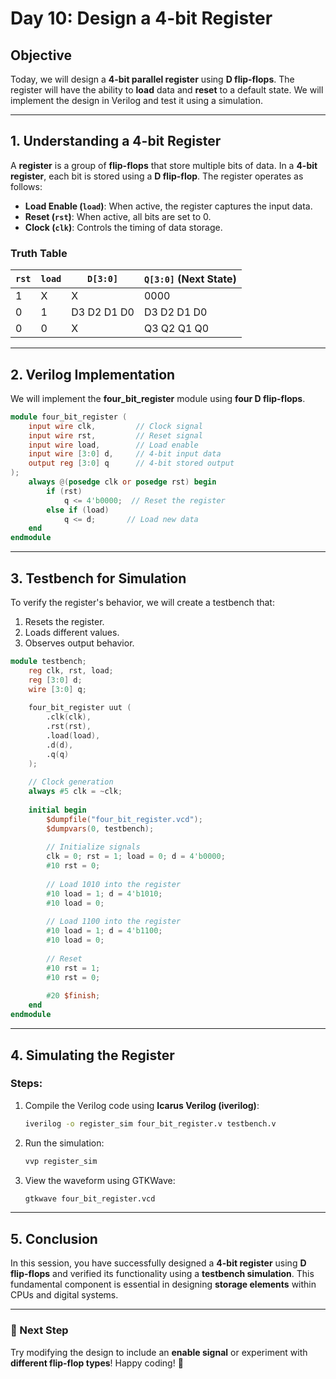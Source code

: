 # Day 10: Design a 4-bit Register

## Objective
Today, we will design a **4-bit parallel register** using **D flip-flops**. The register will have the ability to **load** data and **reset** to a default state. We will implement the design in Verilog and test it using a simulation.

---

## 1. Understanding a 4-bit Register
A **register** is a group of **flip-flops** that store multiple bits of data. In a **4-bit register**, each bit is stored using a **D flip-flop**. The register operates as follows:
- **Load Enable (`load`)**: When active, the register captures the input data.
- **Reset (`rst`)**: When active, all bits are set to 0.
- **Clock (`clk`)**: Controls the timing of data storage.

### Truth Table
| `rst` | `load` | `D[3:0]` | `Q[3:0]` (Next State) |
|-------|--------|----------|-----------------|
| 1     | X      | X        | 0000            |
| 0     | 1      | D3 D2 D1 D0 | D3 D2 D1 D0 |
| 0     | 0      | X        | Q3 Q2 Q1 Q0     |

---

## 2. Verilog Implementation
We will implement the **four_bit_register** module using **four D flip-flops**.

```verilog
module four_bit_register (
    input wire clk,         // Clock signal
    input wire rst,         // Reset signal
    input wire load,        // Load enable
    input wire [3:0] d,     // 4-bit input data
    output reg [3:0] q      // 4-bit stored output
);
    always @(posedge clk or posedge rst) begin
        if (rst)
            q <= 4'b0000;  // Reset the register
        else if (load)
            q <= d;       // Load new data
    end
endmodule
```

---

## 3. Testbench for Simulation
To verify the register's behavior, we will create a testbench that:
1. Resets the register.
2. Loads different values.
3. Observes output behavior.

```verilog
module testbench;
    reg clk, rst, load;
    reg [3:0] d;
    wire [3:0] q;
    
    four_bit_register uut (
        .clk(clk),
        .rst(rst),
        .load(load),
        .d(d),
        .q(q)
    );
    
    // Clock generation
    always #5 clk = ~clk;
    
    initial begin
        $dumpfile("four_bit_register.vcd");
        $dumpvars(0, testbench);
        
        // Initialize signals
        clk = 0; rst = 1; load = 0; d = 4'b0000;
        #10 rst = 0;
        
        // Load 1010 into the register
        #10 load = 1; d = 4'b1010;
        #10 load = 0;
        
        // Load 1100 into the register
        #10 load = 1; d = 4'b1100;
        #10 load = 0;
        
        // Reset
        #10 rst = 1;
        #10 rst = 0;
        
        #20 $finish;
    end
endmodule
```

---

## 4. Simulating the Register
### Steps:
1. Compile the Verilog code using **Icarus Verilog (iverilog)**:
   ```sh
   iverilog -o register_sim four_bit_register.v testbench.v
   ```
2. Run the simulation:
   ```sh
   vvp register_sim
   ```
3. View the waveform using GTKWave:
   ```sh
   gtkwave four_bit_register.vcd
   ```

---

## 5. Conclusion
In this session, you have successfully designed a **4-bit register** using **D flip-flops** and verified its functionality using a **testbench simulation**. This fundamental component is essential in designing **storage elements** within CPUs and digital systems.

---

### 🚀 Next Step
Try modifying the design to include an **enable signal** or experiment with **different flip-flop types**! Happy coding! 🎯

